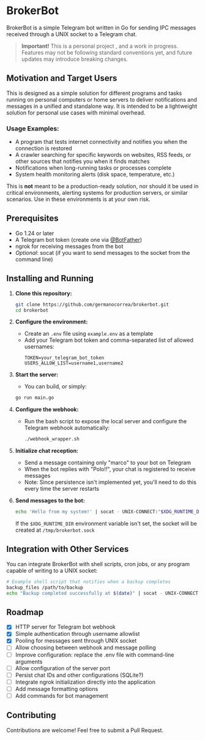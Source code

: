 # BrokerBot

BrokerBot is a simple Telegram bot written in Go for sending IPC messages received through a UNIX socket to a Telegram chat.

> **Important!** This is a personal project , and a work in progress. Features may not be following standard conventions yet, and future updates may introduce breaking changes.

## Motivation and Target Users
This is designed as a simple solution for different programs and tasks running on personal computers or home servers to deliver notifications and messages in a unified and standalone way.
It is intended to be a lightweight solution for personal use cases with minimal overhead.

### Usage Examples:
- A program that tests internet connectivity and notifies you when the connection is restored
- A crawler searching for specific keywords on websites, RSS feeds, or other sources that notifies you when it finds matches
- Notifications when long-running tasks or processes complete
- System health monitoring alerts (disk space, temperature, etc.)

This is **not** meant to be a production-ready solution, nor should it be used in critical environments, alerting systems for production servers, or similar scenarios. Use in these environments is at your own risk.

## Prerequisites
- Go 1.24 or later
- A Telegram bot token (create one via [@BotFather](https://t.me/BotFather))
- ngrok for receiving messages from the bot 
- _Optional_: socat (if you want to send messages to the socket from the command line)

## Installing and Running

1. **Clone this repository:**
   ```bash
   git clone https://github.com/germanocorrea/brokerbot.git
   cd brokerbot
   ```

2. **Configure the environment:**
   - Create an `.env` file using `example.env` as a template
   - Add your Telegram bot token and comma-separated list of allowed usernames:
     ```
     TOKEN=your_telegram_bot_token
     USERS_ALLOW_LIST=username1,username2
     ```

3. **Start the server:**
   - You can build, or simply:
   ```bash
   go run main.go
   ```

4. **Configure the webhook:**
   - Run the bash script to expose the local server and configure the Telegram webhook automatically:
     ```bash
     ./webhook_wrapper.sh
     ```

5. **Initialize chat reception:**
   - Send a message containing only "marco" to your bot on Telegram
   - When the bot replies with "Polo!!", your chat is registered to receive messages
   - Note: Since persistence isn't implemented yet, you'll need to do this every time the server restarts

6. **Send messages to the bot:**
   ```bash
   echo 'Hello from my system!' | socat - UNIX-CONNECT:"$XDG_RUNTIME_DIR/brokerbot.sock"
   ```

   If the `$XDG_RUNTIME_DIR` environment variable isn't set, the socket will be created at `/tmp/brokerbot.sock`

## Integration with Other Services

You can integrate BrokerBot with shell scripts, cron jobs, or any program capable of writing to a UNIX socket:

```bash
# Example shell script that notifies when a backup completes
backup_files /path/to/backup
echo "Backup completed successfully at $(date)" | socat - UNIX-CONNECT:"$XDG_RUNTIME_DIR/brokerbot.sock"
```

## Roadmap
- [x] HTTP server for Telegram bot webhook
- [x] Simple authentication through username allowlist
- [x] Pooling for messages sent through UNIX socket
- [ ] Allow choosing between webhook and message polling
- [ ] Improve configuration: replace the .env file with command-line arguments
- [ ] Allow configuration of the server port
- [ ] Persist chat IDs and other configurations (SQLite?)
- [ ] Integrate ngrok initialization directly into the application
- [ ] Add message formatting options
- [ ] Add commands for bot management

## Contributing
Contributions are welcome! Feel free to submit a Pull Request.
